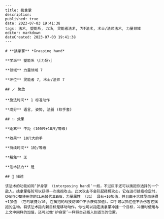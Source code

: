 
    ---
    title: 擒拿掌
    description: 
    published: true
    date: 2023-07-03 19:41:38
    tags: 法术, 塑能系, 力场, 灵能者法术, 7环法术, 术士/法师法术, 力量领域
    editor: markdown
    dateCreated: 2023-07-03 19:41:38
    ---

    # **擒拿掌** *Grasping hand*

    **学派** 塑能系 \[力场\] 

    **领域** 力量领域 7

    **环位** 灵能者 7, 术士/法师 7

    ## 🪄 施放

    **施法时间** 1 标准动作

    **成分** 语言, 姿势, 法器 (软手套)

    ## ✨ 效果  

    **距离** 中距 (100尺+10尺/等级) 

    **效果** 10尺大的手 

    **持续时间** 1轮/等级 

    **豁免** 无

    **法术抗力** 是

    ## 📖 描述

    该法术的功能如同‘护身掌 （interposing hand）’一般，不过巨手还可以擒抱你选择的一个敌人。擒拿掌每轮可以获得一次擒抱攻击。此次攻击不会引起藉机攻击。它在进行擒抱检定时，CMB与CMD使用你的CL来替代其BAB，力量属性 （31） 具有+10加值，并且由于大体型而获得+1加值 （它的敏捷为10, 在擒抱的战技防御中不会获得加值）。巨手可以抓住但不会伤害它擒抱的生物。将该法术指向新目标是移动动作。你也可以指定擒拿掌冲撞一个目标，冲撞时使用与上文中同样的加值，还可以像‘护身掌’一样将自己插入到适当的位置。
    